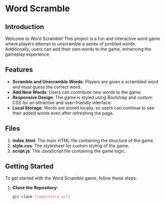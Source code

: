 # Word Scramble

## Introduction

Welcome to Word Scramble! This project is a fun and interactive word game where players attempt to unscramble a series of jumbled words. Additionally, users can add their own words to the game, enhancing the gameplay experience.

## Features

- **Scramble and Unscramble Words**: Players are given a scrambled word and must guess the correct word.
- **Add New Words**: Users can contribute new words to the game.
- **Responsive Design**: The game is styled using Bootstrap and custom CSS for an attractive and user-friendly interface.
- **Local Storage**: Words are stored locally, so users can continue to see their added words even after refreshing the page.

## Files

1. **index.html**: The main HTML file containing the structure of the game.
2. **style.css**: The stylesheet for custom styling of the game.
3. **script.js**: The JavaScript file containing the game logic.

## Getting Started

To get started with the Word Scramble game, follow these steps:

1. **Clone the Repository**:
   ```sh
   git clone [repository-url]
